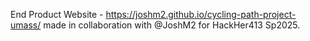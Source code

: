 End Product Website - https://joshm2.github.io/cycling-path-project-umass/
made in collaboration with @JoshM2 for HackHer413 Sp2025.
